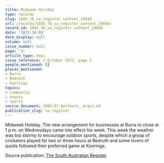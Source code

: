 ```yaml
---
title: Midweek Holiday
type: records
slug: 1845_76_sa_register_content_24848
url: /records/1845_76_sa_register_content_24848/
record_id: 1845_76_sa_register_content_24848
date: '1872-10-03'
date_display: null
volume: null
issue_number: null
page: '3'
article_type: news
issue_reference: 3 October 1872, page 3
people_mentioned: []
places_mentioned:
- Burra
- Redruth
- Kooringa
topics:
- community
- events
- sports
source_document: 1985-87_Northern__Argus.md
publication_slug: sa-register
---
```


Midweek Holiday.  The new arrangement for businesses at Burra to close at 1 p.m. on Wednesdays came into effect his week.  This week the weather was too stormy to encourage outdoor sports, despite which a group of cricketers played for two or three hours at Redruth and some lovers of quoits followed their preferred game at Kooringa.

Source publication: [The South Australian Register](/publications/sa-register/)

